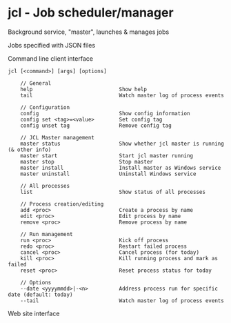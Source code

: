 # jcl - Job scheduler/manager

Background service, "master", launches & manages jobs

Jobs specified with JSON files

Command line client interface

    jcl [<command>] [args] [options]

        // General
        help                            Show help
        tail                            Watch master log of process events
    
        // Configuration
        config                          Show config information
        config set <tag>=<value>        Set config tag
        config unset tag                Remove config tag
    
        // JCL Master management
        master status                   Show whether jcl master is running (& other info)
        master start                    Start jcl master running
        master stop                     Stop master
        master install                  Install master as Windows service
        master uninstall                Uninstall Windows service
        
        // All processes
        list                            Show status of all processes
        
        // Process creation/editing
        add <proc>                      Create a process by name
        edit <proc>                     Edit process by name
        remove <proc>                   Remove process by name
        
        // Run management
        run <proc>                      Kick off process
        redo <proc>                     Restart failed process
        cancel <proc>                   Cancel process (for today)
        kill <proc>                     Kill running process and mark as failed
        reset <proc>                    Reset process status for today
        
        // Options
        --date <yyyymmdd>|-<n>          Address process run for specific date (default: today)
        --tail                          Watch master log of process events
        
         

Web site interface

